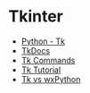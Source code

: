 Tkinter
=======

- [Python - Tk](http://docs.python.org/2/library/tk.html)
- [TkDocs](http://www.tkdocs.com/)
- [Tk Commands](http://www.tcl.tk/man/tcl8.5/TkCmd/contents.htm)
- [Tk Tutorial](http://www.tkdocs.com/tutorial/index.html)
- [Tk vs wxPython](http://sebsauvage.net/python/gui/)

